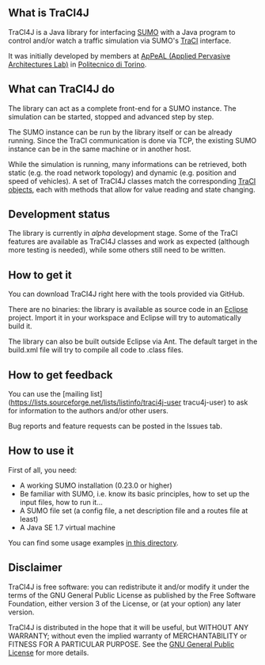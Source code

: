 What is TraCI4J
---

TraCI4J is a Java library for interfacing [SUMO](http://sumo.sourceforge.net) with a Java program to control and/or watch a traffic simulation via SUMO's [TraCI](http://sumo-sim.org/userdoc/TraCI.html) interface.

It was initially developed by members at [ApPeAL (Applied Pervasive Architectures Lab)](http://www.dauin.polito.it/it/la_ricerca/gruppi_di_ricerca/appeal_applied_pervasive_architectures_lab) in [Politecnico di Torino](http://www.polito.it).

What can TraCI4J do
---

The library can act as a complete front-end for a SUMO instance. The simulation can be started, stopped and advanced step by step.

The SUMO instance can be run by the library itself or can be already running. Since the TraCI communication is done via TCP, the existing SUMO instance can be in the same machine or in another host.

While the simulation is running, many informations can be retrieved, both static (e.g. the road network topology) and dynamic (e.g. position and speed of vehicles). A set of TraCI4J classes match the corresponding [TraCI objects](http://www.polito.it), each with methods that allow for value reading and state changing.


Development status
---

The library is currently in *alpha* development stage. Some of the TraCI features are available as TraCI4J classes and work as expected (although more testing is needed), while some others still need to be written.


How to get it
---

You can download TraCI4J right here with the tools provided via GitHub.

There are no binaries: the library is available as source code in an [Eclipse](http://www.eclipse.org) project. Import it in your workspace and Eclipse will try to automatically build it.

The library can also be built outside Eclipse via Ant. The default target in the build.xml file will try to compile all code to .class files.

How to get feedback
---

You can use the [mailing list](https://lists.sourceforge.net/lists/listinfo/traci4j-user tracu4j-user) to ask for information to the authors and/or other users.

Bug reports and feature requests can be posted in the Issues tab.

How to use it
---

First of all, you need:

* A working SUMO installation (0.23.0 or higher)
* Be familiar with SUMO, i.e. know its basic principles, how to set up the input files, how to run it...
* A SUMO file set (a config file, a net description file and a routes file at least)
* A Java SE 1.7 virtual machine

You can find some usage examples [in this directory](examples/it/polito/appeal/traci/examples).

Disclaimer
---

TraCI4J is free software: you can redistribute it and/or modify
it under the terms of the GNU General Public License as published by
the Free Software Foundation, either version 3 of the License, or
(at your option) any later version.

TraCI4J is distributed in the hope that it will be useful,
but WITHOUT ANY WARRANTY; without even the implied warranty of
MERCHANTABILITY or FITNESS FOR A PARTICULAR PURPOSE.  See the
[GNU General Public License](http://www.gnu.org/licenses/#GPL) for more details.
